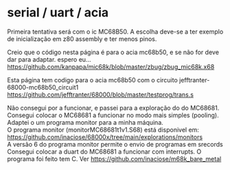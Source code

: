 # serial / uart / acia

Primeira tentativa será com o ic MC68B50. A escolha deve-se a ter exemplo de inicialização em z80 assembly e ter menos pinos.  

Creio que o código nesta página é para o acia mc68b50, e se não for deve dar para adaptar. espero eu...   
https://github.com/kanpapa/mic68k/blob/master/zbug/zbug_mic68k.x68  

Esta página tem codigo para o acia mc68b50 com o circuito jefftranter-68000-mc68b50_circuit1   
https://github.com/jefftranter/68000/blob/master/testprog/trans.s  

Não consegui por a funcionar, e passei para a exploração do do MC68681.  
Consegui colocar o MC68681 a funcionar no modo mais simples (pooling).  
Adaptei o um programa monitor para a minha máquina.  
O programa monitor (monitorMC68681t1v1.S68) está disponivel em:  
https://github.com/inaciose/68000x/tree/main/explorations/monitors  
A versão 6 do programa monitor permite o envio de programas em srecords  
Consegui colocar a duart do MC68681 a funcionar com interrupts. O programa foi feito tem C. Ver https://github.com/inaciose/m68k_bare_metal  
  
